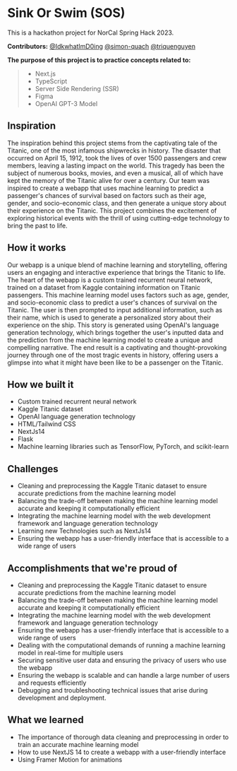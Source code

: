 # Sink Or Swim (SOS)
This is a hackathon project for NorCal Spring Hack 2023.

**Contributors:** [@IdkwhatImD0ing](https://github.com/IdkwhatImD0ing) [@simon-quach](https://github.com/simon-quach) [@triquenguyen](https://github.com/triquenguyen)

**The purpose of this project is to practice concepts related to:**

> - Next.js
> - TypeScript
> - Server Side Rendering (SSR)
> - Figma
> - OpenAI GPT-3 Model

## Inspiration 

The inspiration behind this project stems from the captivating tale of the Titanic, one of the most infamous shipwrecks in history. The disaster that occurred on April 15, 1912, took the lives of over 1500 passengers and crew members, leaving a lasting impact on the world. This tragedy has been the subject of numerous books, movies, and even a musical, all of which have kept the memory of the Titanic alive for over a century. Our team was inspired to create a webapp that uses machine learning to predict a passenger's chances of survival based on factors such as their age, gender, and socio-economic class, and then generate a unique story about their experience on the Titanic. This project combines the excitement of exploring historical events with the thrill of using cutting-edge technology to bring the past to life.

## How it works

Our webapp is a unique blend of machine learning and storytelling, offering users an engaging and interactive experience that brings the Titanic to life. The heart of the webapp is a custom trained recurrent neural network, trained on a dataset from Kaggle containing information on Titanic passengers. This machine learning model uses factors such as age, gender, and socio-economic class to predict a user's chances of survival on the Titanic. The user is then prompted to input additional information, such as their name, which is used to generate a personalized story about their experience on the ship. This story is generated using OpenAI's language generation technology, which brings together the user's inputted data and the prediction from the machine learning model to create a unique and compelling narrative. The end result is a captivating and thought-provoking journey through one of the most tragic events in history, offering users a glimpse into what it might have been like to be a passenger on the Titanic.


## How we built it

 - Custom trained recurrent neural network
 - Kaggle Titanic dataset
 - OpenAI language generation technology
 - HTML/Tailwind CSS
 - NextJs14
 - Flask
 - Machine learning libraries such as TensorFlow, PyTorch, and scikit-learn

## Challenges

 - Cleaning and preprocessing the Kaggle Titanic dataset to ensure accurate predictions from the machine learning model
 - Balancing the trade-off between making the machine learning model accurate and keeping it computationally efficient
 - Integrating the machine learning model with the web development framework and language generation technology
 - Learning new Technologies such as NextJs14
 - Ensuring the webapp has a user-friendly interface that is accessible to a wide range of users

## Accomplishments that we're proud of

 - Cleaning and preprocessing the Kaggle Titanic dataset to ensure accurate predictions from the machine learning model
 - Balancing the trade-off between making the machine learning model accurate and keeping it computationally efficient
 - Integrating the machine learning model with the web development framework and language generation technology
 - Ensuring the webapp has a user-friendly interface that is accessible to a wide range of users
 - Dealing with the computational demands of running a machine learning model in real-time for multiple users
 - Securing sensitive user data and ensuring the privacy of users who use the webapp
 - Ensuring the webapp is scalable and can handle a large number of users and requests efficiently
 - Debugging and troubleshooting technical issues that arise during development and deployment.

## What we learned
 - The importance of thorough data cleaning and preprocessing in order to train an accurate machine learning model
 - How to use NextJS 14 to create a webapp with a user-friendly interface
 - Using Framer Motion for animations